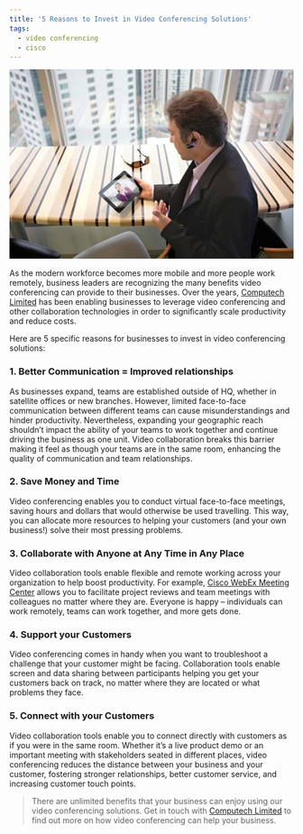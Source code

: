 ```yaml
---
title: '5 Reasons to Invest in Video Conferencing Solutions'
tags: 
  - video conferencing
  - cisco
---
```

[![](/assets/news/whatsapp-image.jpg)](/products-services/cisco/)

As the modern workforce becomes more mobile and more people work remotely, business leaders are recognizing the many benefits video conferencing can provide to their businesses. Over the years, [Computech Limited](/products-services/cisco/) has been enabling businesses to leverage video conferencing and other collaboration technologies in order to significantly scale productivity and reduce costs.

Here are 5 specific reasons for businesses to invest in video conferencing solutions:

### 1. Better Communication = Improved relationships

As businesses expand, teams are established outside of HQ, whether in satellite offices or new branches. However, limited face-to-face communication between different teams can cause misunderstandings and hinder productivity. Nevertheless, expanding your geographic reach shouldn’t impact the ability of your teams to work together and continue driving the business as one unit. Video collaboration breaks this barrier making it feel as though your teams are in the same room, enhancing the quality of communication and team relationships.

### 2. Save Money and Time

Video conferencing enables you to conduct virtual face-to-face meetings, saving hours and dollars that would otherwise be used travelling. This way, you can allocate more resources to helping your customers (and your own business!) solve their most pressing problems.

### 3. Collaborate with Anyone at Any Time in Any Place

Video collaboration tools enable flexible and remote working across your organization to help boost productivity. For example, [Cisco WebEx Meeting Center](https://www.cisco.com/c/en/us/products/conferencing/webex-meeting-center/index.html) allows you to facilitate project reviews and team meetings with colleagues no matter where they are. Everyone is happy – individuals can work remotely, teams can work together, and more gets done.

### 4. Support your Customers

Video conferencing comes in handy when you want to troubleshoot a challenge that your customer might be facing. Collaboration tools enable screen and data sharing between participants helping you get your customers back on track, no matter where they are located or what problems they face.

### 5. Connect with your Customers

Video collaboration tools enable you to connect directly with customers as if you were in the same room. Whether it’s a live product demo or an important meeting with stakeholders seated in different places, video conferencing reduces the distance between your business and your customer, fostering stronger relationships, better customer service, and increasing customer touch points.

> There are unlimited benefits that your business can enjoy using our video conferencing solutions. Get in touch with [Computech Limited](mailto:marketing@computechlimited.com) to find out more on how video conferencing can help your business.